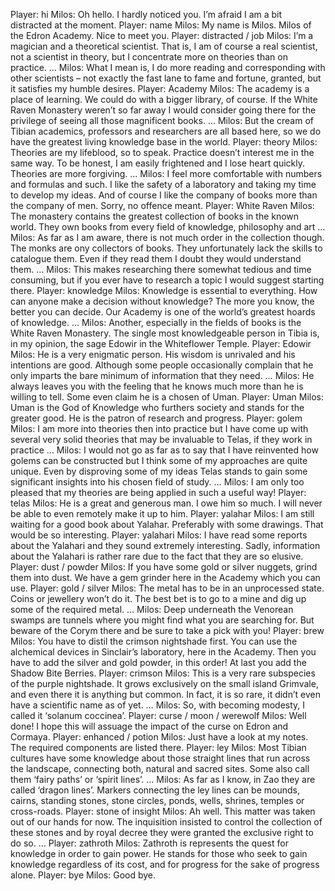 Player: hi
Milos: Oh hello. I hardly noticed you. I’m afraid I am a bit distracted at the moment.
Player: name
Milos: My name is Milos. Milos of the Edron Academy. Nice to meet you.
Player: distracted / job
Milos: I’m a magician and a theoretical scientist. That is, I am of course a real scientist, not a scientist in theory, but I concentrate more on theories than on practice. …
Milos: What I mean is, I do more reading and corresponding with other scientists – not exactly the fast lane to fame and fortune, granted, but it satisfies my humble desires.
Player: Academy
Milos: The academy is a place of learning. We could do with a bigger library, of course. If the White Raven Monastery weren’t so far away I would consider going there for the privilege of seeing all those magnificent books. …
Milos: But the cream of Tibian academics, professors and researchers are all based here, so we do have the greatest living knowledge base in the world.
Player: theory
Milos: Theories are my lifeblood, so to speak. Practice doesn’t interest me in the same way. To be honest, I am easily frightened and I lose heart quickly. Theories are more forgiving. …
Milos: I feel more comfortable with numbers and formulas and such. I like the safety of a laboratory and taking my time to develop my ideas. And of course I like the company of books more than the company of men. Sorry, no offence meant.
Player: White Raven
Milos: The monastery contains the greatest collection of books in the known world. They own books from every field of knowledge, philosophy and art …
Milos: As far as I am aware, there is not much order in the collection though. The monks are ony collectors of books. They unfortunately lack the skills to catalogue them. Even if they read them I doubt they would understand them. …
Milos: This makes researching there somewhat tedious and time consuming, but if you ever have to research a topic I would suggest starting there.
Player: knowledge
Milos: Knowledge is essential to everything. How can anyone make a decision without knowledge? The more you know, the better you can decide. Our Academy is one of the world’s greatest hoards of knowledge. …
Milos: Another, especially in the fields of books is the White Raven Monastery. The single most knowledgeable person in Tibia is, in my opinion, the sage Edowir in the Whiteflower Temple.
Player: Edowir
Milos: He is a very enigmatic person. His wisdom is unrivaled and his intentions are good. Although some people occasionally complain that he only imparts the bare minimum of information that they need. …
Milos: He always leaves you with the feeling that he knows much more than he is willing to tell. Some even claim he is a chosen of Uman.
Player: Uman
Milos: Uman is the God of Knowledge who furthers society and stands for the greater good. He is the patron of research and progress.
Player: golem
Milos: I am more into theories then into practice but I have come up with several very solid theories that may be invaluable to Telas, if they work in practice …
Milos: I would not go as far as to say that I have reinvented how golems can be constructed but I think some of my approaches are quite unique. Even by disproving some of my ideas Telas stands to gain some significant insights into his chosen field of study. …
Milos: I am only too pleased that my theories are being applied in such a useful way!
Player: telas
Milos: He is a great and generous man. I owe him so much. I will never be able to even remotely make it up to him.
Player: yalahar
Milos: I am still waiting for a good book about Yalahar. Preferably with some drawings. That would be so interesting.
Player: yalahari
Milos: I have read some reports about the Yalahari and they sound extremely interesting. Sadly, information about the Yalahari is rather rare due to the fact that they are so elusive.
Player: dust / powder
Milos: If you have some gold or silver nuggets, grind them into dust. We have a gem grinder here in the Academy which you can use.
Player: gold / silver
Milos: The metal has to be in an unprocessed state. Coins or jewellery won’t do it. The best bet is to go to a mine and dig up some of the required metal. …
Milos: Deep underneath the Venorean swamps are tunnels where you might find what you are searching for. But beware of the Corym there and be sure to take a pick with you!
Player: brew
Milos: You have to distil the crimson nightshade first. You can use the alchemical devices in Sinclair’s laboratory, here in the Academy. Then you have to add the silver and gold powder, in this order! At last you add the Shadow Bite Berries.
Player: crimson
Milos: This is a very rare subspecies of the purple nightshade. It grows exclusively on the small island Grimvale, and even there it is anything but common. In fact, it is so rare, it didn’t even have a scientific name as of yet. …
Milos: So, with becoming modesty, I called it ‘solanum coccinea’.
Player: curse / moon / werewolf
Milos: Well done! I hope this will assuage the impact of the curse on Edron and Cormaya.
Player: enhanced / potion
Milos: Just have a look at my notes. The required components are listed there.
Player: ley
Milos: Most Tibian cultures have some knowledge about those straight lines that run across the landscape, connecting both, natural and sacred sites. Some also call them ‘fairy paths’ or ‘spirit lines’. … 
Milos: As far as I know, in Zao they are called ‘dragon lines’. Markers connecting the ley lines can be mounds, cairns, standing stones, stone circles, ponds, wells, shrines, temples or cross-roads.
Player: stone of insight
Milos: Ah well. This matter was taken out of our hands for now. The inquisition insisted to control the collection of these stones and by royal decree they were granted the exclusive right to do so. …
Player: zathroth
Milos: Zathroth is represents the quest for knowledge in order to gain power. He stands for those who seek to gain knowledge regardless of its cost, and for progress for the sake of progress alone.
Player: bye
Milos: Good bye.

